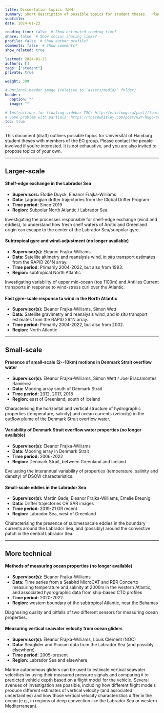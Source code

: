 ```yaml
---
title: Dissertation topics (UHH)
summary: Short description of possible topics for student theses.  Please note that some of these are better suited to short (3-month) BSc projects, and others are longer (or multi-person) investigations.
subtitle: 
date: 2024-01-23

reading_time: false  # Show estimated reading time?
share: false  # Show social sharing links?
profile: false  # Show author profile?
comments: false  # Show comments?
show_related: true

lastmod: 2024-01-23
authors: []
tags: ["student"]
private: true

weight: 300

# Optional header image (relative to `assets/media/` folder).
header:
  caption: ""
  image: ""

# Instructions for floating sidebar TOC: http://ericfong.ca/post/floatingtoc/
# Some problem with partials: https://thisdwhitley.com/post/024-hugo-toc/
toc: true
---
```

This document (draft) outlines possible topics for Universität of Hamburg student theses with members of the EO group.  Please contact the people involved if you're interested.  It is not exhaustive, and you are also invited to propose topics of your own.

---


## Larger-scale


#### Shelf-edge exchange in the Labrador Sea

- **Supervisors:** Elodie Duyck, Eleanor Frajka-Williams
- **Data:** Lagrangian drifter trajectories from the Global Drifter Program
- **Time period:** Since 2019
- **Region:** Subpolar North Atlantic / Labrador Sea

Investigating the processes responsible for shelf-edge exchange (wind and eddies), to understand how fresh shelf waters of Arctic and Greenland origin can escape to the center of the Labrador Sea/subpolar gyre.

#### Subtropical gyre and wind-adjustment (no longer available)

- **Supervisor(s):** Eleanor Frajka-Williams
- **Data:** Satellite altimetry and reanalysis wind, *in situ* transport estimates from the RAPID 26°N array.
- **Time period:** Primarily 2004-2022, but also from 1993.
- **Region:** subtropical North Atlantic

Investigating variability of upper mid-ocean (top 1100m) and Antilles Current transports in response to wind-stress curl over the Atlantic.

#### Fast gyre-scale response to wind in the North Atlantic

- **Supervisor(s):** Eleanor Frajka-Williams, Simon Wett
- **Data:** Satellite gravimetry and reanalysis wind,  and *in situ* transport estimates from the RAPID 26°N array.
- **Time period:** Primarily 2004-2022, but also from 2002.
- **Region:** North Atlantic


---

## Small-scale

#### Presence of small-scale (2--10km) motions in Denmark Strait overflow water

- **Supervisor(s):** Eleanor Frajka-Williams, Simon Wett / Joel Bracamontes Ramierez
- **Data:** Mooring array south of Denmark Strait
- **Time period:** 2012, 2017, 2018
- **Region:** east of Greenland, south of Iceland

Characterising the horizontal and vertical structure of hydrographic properties (temperature, salinity) and ocean currents (velocity) in the outflow plume of the Denmark Strait overflow water.

#### Variability of Denmark Strait overflow water properties (no longer available)

- **Supervisor(s):** Eleanor Frajka-Williams
- **Data:** Mooring array in Denmark Strait
- **Time period:** 2006-2022
- **Region:** Denmark Strait, between Greenland and Iceland

Evaluating the interannual variability of properties (temperature, salinity and density) of DSOW characteristics.  

#### Small-scale eddies in the Labrador Sea

- **Supervisor(s):** Martin Gade, Eleanor Frajka-Williams, Emelie Breunig
- **Data:** Drifter trajectories OR SAR images
- **Time period:** 2019-21 OR recent
- **Region:** Labrador Sea, west of Greenland

Characterising the presence of submesoscale eddies in the boundary currents around the Labrador Sea, and (possibly) around the convective patch in the central Labrador Sea.

---

## More technical

#### Methods of measuring ocean properties (no longer available)

- **Supervisor(s):** Eleanor Frajka-Williams
- **Data:** Time series from a Seabird MicroCAT and RBR Concerto measuring temperature and salinity at 2000m in the western Atlantic, and associated hydrographic data from ship-based CTD profiles
- **Time period:** 2020-2022.
- **Region:** western boundary of the subtropical Atlantic, near the Bahamas

Diagnosing quality and pitfalls of two different sensors for measuring ocean properties.

#### Measuring vertical seawater velocity from ocean gliders

- **Supervisor(s):** Eleanor Frajka-Williams, Louis Clement (NOC)
- **Data:** Seaglider and Slocum data from the Labrador Sea (and possibly elsewhere)
- **Time period:** 2005-present
- **Region:** Labrador Sea and elsewhere

Marine autonomous gliders can be used to estimate vertical seawater velocities by using their measured pressure signals and comparing it to predicted vehicle depth based on a flight model for the vehicle.  Several avenues of investigation are possible, including how different flight models produce different estimates of vertical velocity (and associated uncertainties) and how those vertical velocity characteristics differ in the ocean (e.g., in regions of deep convection like the Labrador Sea or western Mediterranean).  
